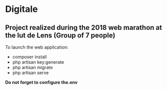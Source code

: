 # Digitale

## Project realized during the 2018 web marathon at the Iut de Lens (Group of 7 people)

To launch the web application:
* composer install
* php artisan key:generate
* php artisan migrate
* php artisan serve

**Do not forget to configure the.env**
